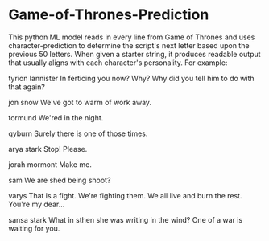 # Game-of-Thrones-Prediction
This python ML model reads in every line from Game of Thrones and uses character-prediction to determine the script's next letter based upon the previous 50 letters. When given a starter string, it produces readable output that usually aligns with each character's personality. For example:

tyrion lannister 
In ferticing you now? Why? Why did you tell him to do with that again? 
  
jon snow
We've got to warm of work away. 
  
tormund
We'red in the night. 
  
qyburn
Surely there is one of those times. 
  
arya stark
Stop! Please. 
  
jorah mormont
Make me. 
  
sam
We are shed being shoot? 
  
varys
That is a fight. We're fighting them. We all live and burn the rest. You're my dear... 
  
sansa stark
What in sthen she was writing in the wind? One of a war is waiting for you. 
